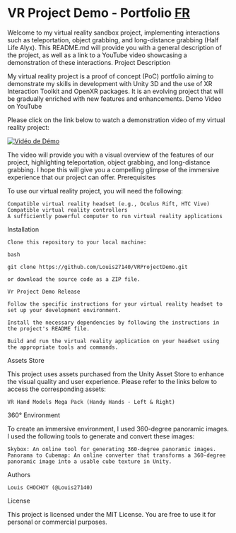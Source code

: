 # VR Project Demo - Portfolio  [FR](README.md)

Welcome to my virtual reality sandbox project, implementing interactions such as teleportation, object grabbing, and long-distance grabbing (Half Life Alyx). This README.md will provide you with a general description of the project, as well as a link to a YouTube video showcasing a demonstration of these interactions.
Project Description

My virtual reality project is a proof of concept (PoC) portfolio aiming to demonstrate my skills in development with Unity 3D and the use of XR Interaction Toolkit and OpenXR packages. It is an evolving project that will be gradually enriched with new features and enhancements.
Demo Video on YouTube

Please click on the link below to watch a demonstration video of my virtual reality project:

[![Vidéo de Démo](https://i1.ytimg.com/vi/rHYu4AqBN0Q/hqdefault.jpg)](https://youtu.be/rHYu4AqBN0Q)

The video will provide you with a visual overview of the features of our project, highlighting teleportation, object grabbing, and long-distance grabbing. I hope this will give you a compelling glimpse of the immersive experience that our project can offer.
Prerequisites

To use our virtual reality project, you will need the following:

    Compatible virtual reality headset (e.g., Oculus Rift, HTC Vive)
    Compatible virtual reality controllers
    A sufficiently powerful computer to run virtual reality applications

Installation

    Clone this repository to your local machine:

    bash

    git clone https://github.com/Louis27140/VRProjectDemo.git

    or download the source code as a ZIP file.

    Vr Project Demo Release

    Follow the specific instructions for your virtual reality headset to set up your development environment.

    Install the necessary dependencies by following the instructions in the project's README file.

    Build and run the virtual reality application on your headset using the appropriate tools and commands.

Assets Store

This project uses assets purchased from the Unity Asset Store to enhance the visual quality and user experience. Please refer to the links below to access the corresponding assets:

    VR Hand Models Mega Pack (Handy Hands - Left & Right)

360° Environment

To create an immersive environment, I used 360-degree panoramic images. I used the following tools to generate and convert these images:

    Skybox: An online tool for generating 360-degree panoramic images.
    Panorama to Cubemap: An online converter that transforms a 360-degree panoramic image into a usable cube texture in Unity.

Authors

    Louis CHOCHOY (@Louis27140)

License

This project is licensed under the MIT License. You are free to use it for personal or commercial purposes.
